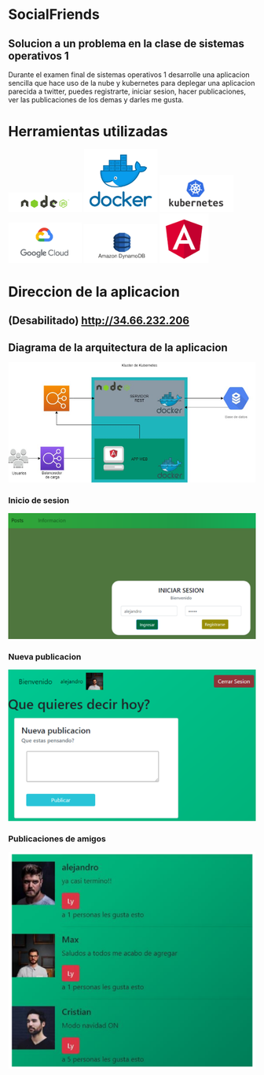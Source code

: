# SocialFriends
##  Solucion a un problema en la clase de sistemas operativos 1

Durante el examen final de sistemas operativos 1 desarrolle una aplicacion sencilla que hace uso de la nube y kubernetes para deplegar una aplicacion parecida a twitter, puedes registrarte, iniciar sesion, hacer publicaciones, ver las publicaciones de los demas y darles me gusta.

# Herramientas utilizadas
<img src="RESOURCES/node.png" width="150">
<img src="RESOURCES/docker.png" width="150">
<img src="RESOURCES/kubernetes.png" width="150">
<img src="RESOURCES/google.png" width="150">
<img src="RESOURCES/dynamo.png" width="150">
<img src="RESOURCES/angular.png" width="100" height="100">

# Direccion de la aplicacion
## (Desabilitado) http://34.66.232.206

## Diagrama de la arquitectura de la aplicacion
![arquitectura](RESOURCES/Arquitectura_201700801.jpg)


### Inicio de sesion
![inicio](RESOURCES/inicio.png)


### Nueva publicacion 
![Nueva](RESOURCES/publicar.png)


### Publicaciones de amigos
![publicaciones](RESOURCES/ejemplo.png)
